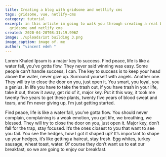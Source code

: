 ```yaml
---
title: Creating a blog with gridsome and netllify cms
tags: gridsome, vue, netlify-cms
category: tutorial
excerpt: in this article im going to walk you through creating a real blog with
  gridsome and netlify cms
created: 2020-04-20T08:31:19.996Z
image: ./uploads/1st building 3.png
image_caption: image of. me
author: "vincent edeh "
---
```

Lorem Khaled Ipsum is a major key to success. Find peace, life is like a water fall, you’ve gotta flow. They never said winning was easy. Some people can’t handle success, I can. The key to success is to keep your head above the water, never give up. Surround yourself with angels. Another one. They will try to close the door on you, just open it. You smart, you loyal, you a genius. In life you have to take the trash out, if you have trash in your life, take it out, throw it away, get rid of it, major key. Put it this way, it took me twenty five years to get these plants, twenty five years of blood sweat and tears, and I’m never giving up, I’m just getting started.

Find peace, life is like a water fall, you’ve gotta flow. You should never complain, complaining is a weak emotion, you got life, we breathing, we blessed. They will try to close the door on you, just open it. Major key, don’t fall for the trap, stay focused. It’s the ones closest to you that want to see you fail. You see the hedges, how I got it shaped up? It’s important to shape up your hedges, it’s like getting a haircut, stay fresh. Egg whites, turkey sausage, wheat toast, water. Of course they don’t want us to eat our breakfast, so we are going to enjoy our breakfast.